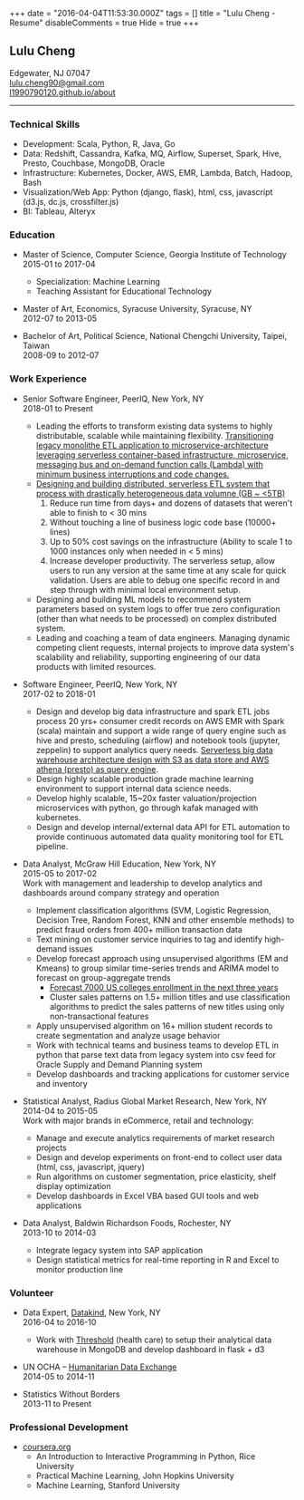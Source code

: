+++
date = "2016-04-04T11:53:30.000Z"
tags = []
title = "Lulu Cheng - Resume"
disableComments = true
Hide = true
+++

<!--more-->

## Lulu Cheng
Edgewater, NJ 07047  
[lulu.cheng90@gmail.com](mailto:lulu.cheng90@gmail.com)  
[l1990790120.github.io/about](http://l1990790120.github.io/about)  

-------------

### Technical Skills

* Development: Scala, Python, R, Java, Go
* Data: Redshift, Cassandra, Kafka, MQ, Airflow, Superset, Spark, Hive, Presto, Couchbase, MongoDB, Oracle
* Infrastructure: Kubernetes, Docker, AWS, EMR, Lambda, Batch, Hadoop, Bash
* Visualization/Web App: Python (django, flask), html, css, javascript (d3.js, dc.js, crossfilter.js)
* BI: Tableau, Alteryx

### Education

* Master of Science, Computer Science, Georgia Institute of Technology  
2015-01 to 2017-04
    * Specialization: Machine Learning
    * Teaching Assistant for Educational Technology 

* Master of Art, Economics, Syracuse University, Syracuse, NY  
2012-07 to 2013-05
* Bachelor of Art, Political Science, National Chengchi University, Taipei, Taiwan  
2008-09 to 2012-07

### Work Experience

* Senior Software Engineer, PeerIQ, New York, NY  
2018-01 to Present
	* Leading the efforts to transform existing data systems to highly distributable, scalable while maintaining flexibility. [Transitioning legacy monolithe ETL application to microservice-architecture leveraging serverless container-based infrastructure, microservice, messaging bus and on-demand function calls (Lambda) with minimum business interruptions and code changes.](https://medium.com/@l1990790120/the-battles-of-etl-bottlenecks-and-how-to-fight-them-bd242dfc6733)
	* [Designing and building distributed, serverless ETL system that process with drastically heterogeneous data volumne (GB ~ <5TB)](https://medium.com/@l1990790120/why-spark-is-not-the-distributed-framework-of-the-future-ab974ea75308)
		1. Reduce run time from days+ and dozens of datasets that weren't able to finish to < 30 mins
		2. Without touching a line of business logic code base (10000+ lines)
		3. Up to 50% cost savings on the infrastructure (Ability to scale 1 to 1000 instances only when needed in < 5 mins)
		4. Increase developer productivity. The serverless setup, allow users to run any version at the same time at any scale for quick validation. Users are able to debug one specific record in and step through with minimal local environment setup.
	* Designing and building ML models to recommend system parameters based on system logs to offer true zero configuration (other than what needs to be processed) on complex distributed system.
	* Leading and coaching a team of data engineers. Managing dynamic competing client requests, internal projects to improve data system's scalability and reliability, supporting engineering of our data products with limited resources.
* Software Engineer, PeerIQ, New York, NY  
2017-02 to 2018-01
	* Design and develop big data infrastructure and spark ETL jobs process 20 yrs+ consumer credit records on AWS EMR with Spark (scala) maintain and support a wide range of query engine such as hive and presto, scheduling (airflow) and notebook tools (jupyter, zeppelin) to support analytics query needs. [Serverless big data warehouse architecture design with S3 as data store and AWS athena (presto) as query engine](https://medium.com/@l1990790120/how-we-do-serverless-big-data-etl-olap-queries-15979a71574).
	* Design highly scalable production grade machine learning environment to support internal data science needs.
	* Develop highly scalable, 15~20x faster valuation/projection microservices with python, go through kafak managed with kubernetes.
	* Design and develop internal/external data API for ETL automation to provide continuous automated data quality monitoring tool for ETL pipeline.
* Data Analyst, McGraw Hill Education, New York, NY  
2015-05 to 2017-02  
Work with management and leadership to develop analytics and dashboards around company strategy and operation
	* Implement classification algorithms (SVM, Logistic Regression, Decision Tree, Random Forest, KNN and other ensemble methods) to predict fraud orders from 400+ million transaction data
	* Text mining on customer service inquiries to tag and identify high-demand issues
	* Develop forecast approach using unsupervised algorithms (EM and Kmeans) to group similar time-series trends and ARIMA model to forecast on group-aggregate trends
		* [Forecast 7000 US colleges enrollment in the next three years](https://l1990790120.github.io/post/2015-12-14-college-enrollment-forecast-inst-level/)
		* Cluster sales patterns on 1.5+ million titles and use classification algorithms to predict the sales patterns of new titles using only non-transactional features
	* Apply unsupervised algorithm on 16+ million student records to create segmentation and analyze usage behavior
	* Work with technical teams and business teams to develop ETL in python that parse text data from legacy system into csv feed for Oracle Supply and Demand Planning system
	* Develop dashboards and tracking applications for customer service and inventory

* Statistical Analyst, Radius Global Market Research, New York, NY  
2014-04 to 2015-05  
Work with major brands in eCommerce, retail and technology:
	* Manage and execute analytics requirements of market research projects
	* Design and develop experiments on front-end to collect user data (html, css, javascript, jquery)
	* Run algorithms on customer segmentation, price elasticity, shelf display optimization
	* Develop dashboards in Excel VBA based GUI tools and web applications

* Data Analyst, Baldwin Richardson Foods, Rochester, NY  
2013-10 to 2014-03
	* Integrate legacy system into SAP application
	* Design statistical metrics for real-time reporting in R and Excel to monitor production line

### Volunteer

* Data Expert, [Datakind](http://www.datakind.org/), New York, NY  
2016-04 to 2016-10
  * Work with [Threshold](http://www.thresholds.org/) (health care) to setup their analytical data warehouse in MongoDB and develop dashboard in flask + d3

* UN OCHA – [Humanitarian Data Exchange](https://data.hdx.rwlabs.org/)  
2014-05 to 2014-11
* Statistics Without Borders  
2013-11 to Present

### Professional Development

* [coursera.org](https://www.coursera.org/)
	* An Introduction to Interactive Programming in Python, Rice University
	* Practical Machine Learning, John Hopkins University
	* Machine Learning, Stanford University

